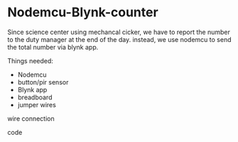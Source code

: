 # Nodemcu-Blynk-counter

Since science center using mechancal cicker, we have to report the number to the duty manager at the end of the day.
instead, we use nodemcu to send the total number via blynk app.

Things needed:
* Nodemcu
* button/pir sensor
* Blynk app
* breadboard
* jumper wires

wire connection 

code

